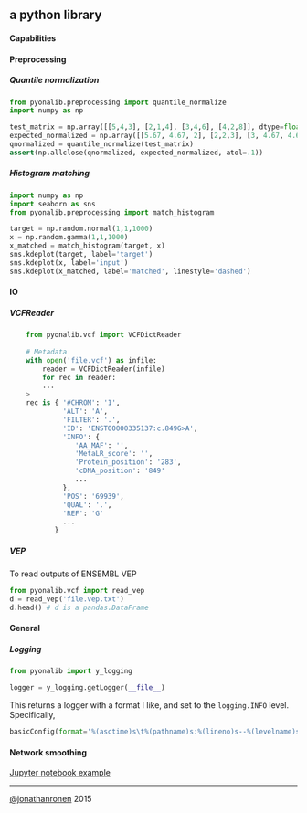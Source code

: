 ## a python library

#### Capabilities

#### Preprocessing

##### Quantile normalization
```python
from pyonalib.preprocessing import quantile_normalize
import numpy as np

test_matrix = np.array([[5,4,3], [2,1,4], [3,4,6], [4,2,8]], dtype=float)
expected_normalized = np.array([[5.67, 4.67, 2], [2,2,3], [3, 4.67, 4.67], [4.67, 3, 5.67]])
qnormalized = quantile_normalize(test_matrix)
assert(np.allclose(qnormalized, expected_normalized, atol=.1))
```

##### Histogram matching
```python
import numpy as np
import seaborn as sns
from pyonalib.preprocessing import match_histogram

target = np.random.normal(1,1,1000)
x = np.random.gamma(1,1,1000)
x_matched = match_histogram(target, x)
sns.kdeplot(target, label='target')
sns.kdeplot(x, label='input')
sns.kdeplot(x_matched, label='matched', linestyle='dashed')
```

#### IO

##### VCFReader
```python
    from pyonalib.vcf import VCFDictReader
    
    # Metadata
    with open('file.vcf') as infile:
        reader = VCFDictReader(infile)
        for rec in reader:
        ...
    >
    rec is { '#CHROM': '1',
             'ALT': 'A',
             'FILTER': '.',
             'ID': 'ENST00000335137:c.849G>A',
             'INFO': {
                'AA_MAF': '',
                'MetaLR_score': '',
                'Protein_position': '283',
                'cDNA_position': '849'
                ...
             },
             'POS': '69939',
             'QUAL': '.',
             'REF': 'G'
             ...
           }
```

##### VEP
To read outputs of ENSEMBL VEP
```python
from pyonalib.vcf import read_vep
d = read_vep('file.vep.txt')
d.head() # d is a pandas.DataFrame
```

#### General

##### Logging
```python
from pyonalib import y_logging

logger = y_logging.getLogger(__file__)
```
This returns a logger with a format I like, and set to the `logging.INFO` level. Specifically,
```python
basicConfig(format='%(asctime)s\t%(pathname)s:%(lineno)s--%(levelname)s: %(message)s', level=INFO)
```


#### Network smoothing

[Jupyter notebook example](examples/network_smoothing.ipynb)


---------------------
[@jonathanronen](https://github.com/@jonathanronen) 2015
